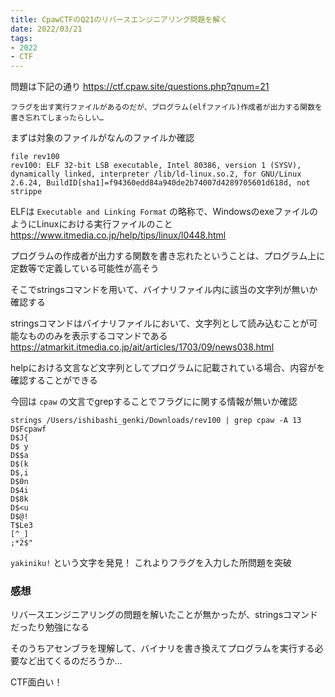 ```yaml
---
title: CpawCTFのQ21のリバースエンジニアリング問題を解く
date: 2022/03/21
tags:
- 2022
- CTF
---
```


問題は下記の通り
https://ctf.cpaw.site/questions.php?qnum=21

```
フラグを出す実行ファイルがあるのだが、プログラム(elfファイル)作成者が出力する関数を書き忘れてしまったらしい…
```

まずは対象のファイルがなんのファイルか確認

```shell
file rev100
rev100: ELF 32-bit LSB executable, Intel 80386, version 1 (SYSV), dynamically linked, interpreter /lib/ld-linux.so.2, for GNU/Linux 2.6.24, BuildID[sha1]=f94360edd84a940de2b74007d4289705601d618d, not strippe
```

ELFは `Executable and Linking Format` の略称で、WindowsのexeファイルのようにLinuxにおける実行ファイルのこと
https://www.itmedia.co.jp/help/tips/linux/l0448.html

プログラムの作成者が出力する関数を書き忘れたということは、プログラム上に定数等で定義している可能性が高そう

そこでstringsコマンドを用いて、バイナリファイル内に該当の文字列が無いか確認する

stringsコマンドはバイナリファイルにおいて、文字列として読み込むことが可能なもののみを表示するコマンドである
https://atmarkit.itmedia.co.jp/ait/articles/1703/09/news038.html

helpにおける文言など文字列としてプログラムに記載されている場合、内容がを確認することができる

今回は `cpaw` の文言でgrepすることでフラグにに関する情報が無いか確認

```shell
strings /Users/ishibashi_genki/Downloads/rev100 | grep cpaw -A 13
D$Fcpawf
D$J{
D$ y
D$$a
D$(k
D$,i
D$0n
D$4i
D$8k
D$<u
D$@!
T$Le3
[^_]
;*2$"
```

`yakiniku!` という文字を発見！
これよりフラグを入力した所問題を突破

### 感想

リバースエンジニアリングの問題を解いたことが無かったが、stringsコマンドだったり勉強になる

そのうちアセンブラを理解して、バイナリを書き換えてプログラムを実行する必要など出てくるのだろうか...

CTF面白い！
